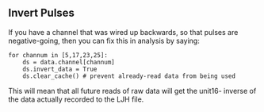 ## Invert Pulses

If you have a channel that was wired up backwards, so that pulses are
negative-going, then you can fix this in analysis by saying:
```
for channum in [5,17,23,25]:
    ds = data.channel[channum]
    ds.invert_data = True
	ds.clear_cache() # prevent already-read data from being used
```
This will mean that all future reads of raw data will get the unit16-
inverse of the data actually recorded to the LJH file.
